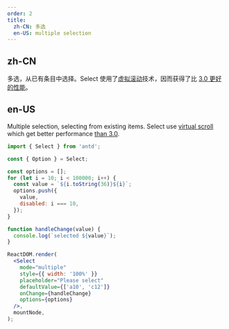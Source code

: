 ```yaml
---
order: 2
title:
  zh-CN: 多选
  en-US: multiple selection
---
```


## zh-CN

多选，从已有条目中选择。Select 使用了[虚拟滚动](https://github.com/react-component/virtual-list)技术，因而获得了比 [3.0 更好的性能](https://codesandbox.io/s/unruffled-river-ggn7k)。

## en-US

Multiple selection, selecting from existing items. Select use [virtual scroll](https://github.com/react-component/virtual-list) which get better performance [than 3.0](https://codesandbox.io/s/unruffled-river-ggn7k).

```jsx
import { Select } from 'antd';

const { Option } = Select;

const options = [];
for (let i = 10; i < 100000; i++) {
  const value = `${i.toString(36)}${i}`;
  options.push({
    value,
    disabled: i === 10,
  });
}

function handleChange(value) {
  console.log(`selected ${value}`);
}

ReactDOM.render(
  <Select
    mode="multiple"
    style={{ width: '100%' }}
    placeholder="Please select"
    defaultValue={['a10', 'c12']}
    onChange={handleChange}
    options={options}
  />,
  mountNode,
);
```
